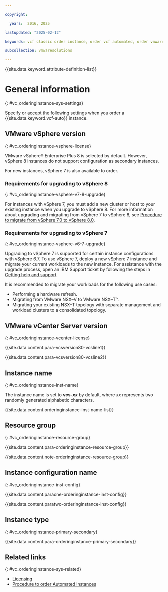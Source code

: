 ```yaml
---

copyright:

  years:  2016, 2025

lastupdated: "2025-02-12"

keywords: vcf classic order instance, order vcf automated, order vmware cloud foundation instance

subcollection: vmwaresolutions

---
```


{{site.data.keyword.attribute-definition-list}}

# General information
{: #vc_orderinginstance-sys-settings}

Specify or accept the following settings when you order a {{site.data.keyword.vcf-auto}} instance.

## VMware vSphere version
{: #vc_orderinginstance-vsphere-license}

VMware vSphere® Enterprise Plus 8 is selected by default. However, vSphere 8 instances do not support configuration as secondary instances.

For new instances, vSphere 7 is also available to order.

### Requirements for upgrading to vSphere 8
{: #vc_orderinginstance-vsphere-v7-8-upgrade}

For instances with vSphere 7, you must add a new cluster or host to your existing instance when you upgrade to vSphere 8. For more information about upgrading and migrating from vSphere 7 to vSphere 8, see [Procedure to migrate from vSphere 7.0 to vSphere 8.0](/docs/vmwaresolutions?topic=vmwaresolutions-vc_vcs_80_upgrade#vc_vcs_80_migrate-procedure-vsphere).

### Requirements for upgrading to vSphere 7
{: #vc_orderinginstance-vsphere-v6-7-upgrade}

Upgrading to vSphere 7 is supported for certain instance configurations with vSphere 6.7. To use vSphere 7, deploy a new vSphere 7 instance and migrate your current workloads to the new instance. For assistance with the upgrade process, open an IBM Support ticket by following the steps in [Getting help and support](/docs/vmwaresolutions?topic=vmwaresolutions-trbl_support).

It is recommended to migrate your workloads for the following use cases:
* Performing a hardware refresh.
* Migrating from VMware NSX–V to VMware NSX–T™.
* Migrating your existing NSX–T topology with separate management and workload clusters to a consolidated topology.

## VMware vCenter Server version
{: #vc_orderinginstance-vcenter-license}

{{site.data.content.para-vcsversion80-vcsline1}}

{{site.data.content.para-vcsversion80-vcsline2}}

## Instance name
{: #vc_orderinginstance-inst-name}

The instance name is set to **vcs-_xx_** by default, where _xx_ represents two randomly generated alphabetic characters.

{{site.data.content.orderinginstance-inst-name-list}}

## Resource group
{: #vc_orderinginstance-resource-group}

{{site.data.content.para-orderinginstance-resource-group}}

{{site.data.content.note-orderinginstance-resource-group}}

## Instance configuration name
{: #vc_orderinginstance-inst-config}

{{site.data.content.paraone-orderinginstance-inst-config}}

{{site.data.content.paratwo-orderinginstance-inst-config}}

## Instance type
{: #vc_orderinginstance-primary-secondary}

{{site.data.content.para-orderinginstance-primary-secondary}}

## Related links
{: #vc_orderinginstance-sys-related}

* [Licensing](/docs/vmwaresolutions?topic=vmwaresolutions-vc_orderinginstance-licensing-settings)
* [Procedure to order Automated instances](/docs/vmwaresolutions?topic=vmwaresolutions-vc_orderinginstance-procedure)
